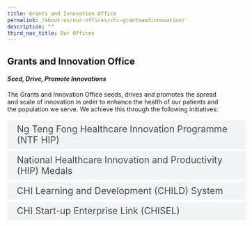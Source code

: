 ```yaml
---
title: Grants and Innovation Office
permalink: /about-us/our-offices/chi-grantsandinnovation/
description: ""
third_nav_title: Our Offices
---
```

<h2>Grants and Innovation Office</h2>
<h4><em>Seed, Drive, Promote Innovations</em></h4>
The Grants and Innovation Office seeds, drives and promotes the spread and scale of innovation in order to enhance the health of our patients and the population we serve. We achieve this through the following initiatives:<br><br>

<style>
.button {
  background-color: white;
  cursor: pointer;
  padding: 5px;
  width: 100%;
  border: none;
  text-align: left;
  outline: none;
  font-size: 20px;
  transition: 0.4s;
}

.panel {
  padding: 0 18px;
  display: none;
  background-color: white;
  overflow: hidden;
}

img {
  width: 150px;
  height: 180px;
}

.active,
.button:hover {
  background-color: white;
}

input {
  display: none;
}

label {
  position: relative;
  display: block;
  padding: 8px 22px;
  margin: 0 0 5px 0;
  cursor: pointer;
  background: #F0F4F6;
  border-radius: 3px;
  width: 100%;
  color: #484848;
  transition: height 0.4s;
  font-size: 1.5em;
}

label:hover {
  background: #BD2D37;
  color: #FFF;
}

.accordion-content {
  padding: 10px 0px 30px 30px;
  margin: 0 0 1px 0;
  border-radius: 3px;
	font-size: 1.25em;
	line-height: 2.2rem;
}

input + label::before {
  content: url("/images/chevron-down.svg");
  font-weight: 400;
  font-size: 1.25em;
  line-height: 1.1rem;
  padding: 0;
  position: absolute;
  right: 0.5rem;
  top: 50%;
  transform: translateY(-50%);
  transition: transform 0.4s ease-in-out;
}

input:checked + label::before {
  content: url("/images/chevron-up.svg");
  transform: translateY(-50%) rotateZ(180deg);
}

input + label + .accordion-content {
  display: none;
}

input:checked + label + .accordion-content {
  display: block;
}

th, td {
  border-style: hidden;
}
</style>

<div>
	<input id="title1" type="checkbox"><label for="title1">	Ng Teng Fong Healthcare Innovation Programme (NTF HIP)   </label>
	<div class="accordion-content">
	<div class="para">A $52 million funding lever to seed and capitalise healthcare innovation towards building leadership, and transforming the workforce in care redesign, IT and automation, and job redesign.
</div>
	</div>
	<input id="title2" type="checkbox"><label for="title2">National Healthcare Innovation and Productivity (HIP) Medals </label>
	<div class="accordion-content">
	<div class="para">Organised by CHI, and sponsored by MOH, the National HIP Medals is a prestigious, national-level award that recognises local healthcare and community care institutions that have demonstrated thought leadership through bringing about health and social change, as well as the implementation of innovative, productivity projects. The Medals provides recognition in 3 award categories: Care Redesign; Automation, IT and Robotics Innovation; and Workforce Transformation.
</div>
	</div>
		</div>
<div>		
<input id="title3" type="checkbox"><label for="title3">CHI Learning and Development (CHILD) System</label>
	<div class="accordion-content">
	<div class="para">A national Knowledge Management (KM) solution funded by MOH to provide a central repository for healthcare institutions, industry players and academia to accelerate the sharing, exchange and co-creation of knowledge, as well as the development of emerging ideas. 
</div>
	</div>
<div>	
<input id="title4" type="checkbox"><label for="title4">CHI Start-up Enterprise Link (CHISEL)</label>
	<div class="accordion-content">
	<div class="para">CHISEL is an end-to-end framework that converges healthcare needs and solutions to leapfrog the transition from market-ready status, to fit-for-mainstream use.<br><br>
Within the community, CHISEL bridges the health x social care ecosystems to bring about innovations that support digital Communities of Care.
</div>
	</div></div></div>